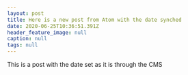 ```yaml
---
layout: post
title: Here is a new post from Atom with the date synched
date: 2020-06-25T10:36:51.391Z
header_feature_image: null
caption: null
tags: null
---
```


This is a post with the date set as it is through the CMS
